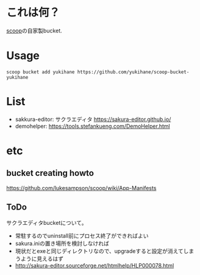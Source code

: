 # これは何？

[scoop](https://github.com/lukesampson/scoop/)の自家製bucket.

# Usage

    scoop bucket add yukihane https://github.com/yukihane/scoop-bucket-yukihane

# List

* sakkura-editor: サクラエディタ https://sakura-editor.github.io/
* demohelper: https://tools.stefankueng.com/DemoHelper.html

# etc

## bucket creating howto

https://github.com/lukesampson/scoop/wiki/App-Manifests

## ToDo

サクラエディタbucketについて。

* 常駐するのでuninstall前にプロセス終了ができればよい
* sakura.iniの置き場所を検討しなければ
 * 現状だとexeと同じディレクトリなので、upgradeすると設定が消えてしまうように見えるはず
 * http://sakura-editor.sourceforge.net/htmlhelp/HLP000078.html


